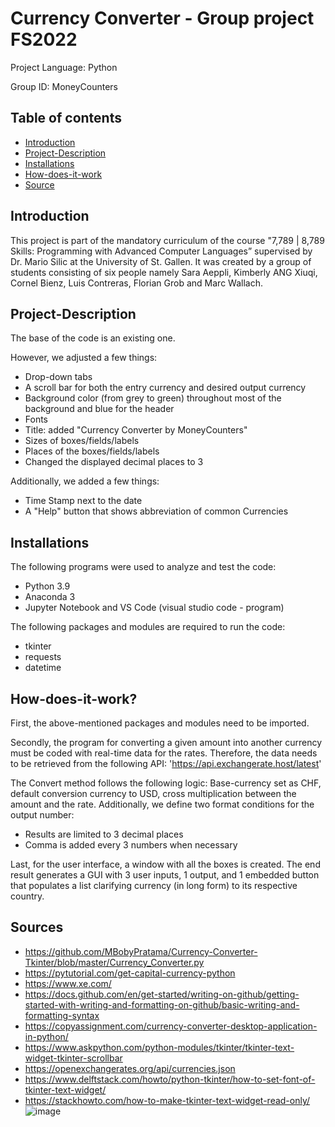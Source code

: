# Currency Converter - Group project FS2022 

Project Language: Python

Group ID: MoneyCounters

## Table of contents
* [Introduction](#Introduction)
* [Project-Description](#Project-Description)
* [Installations](#Installations)
* [How-does-it-work](#How-does-it-work)
* [Source](#Source)


## Introduction
This project is part of the mandatory curriculum of the course "7,789 | 8,789 Skills: Programming with Advanced Computer Languages” supervised by Dr. Mario Silic at the University of St. Gallen. It was created by a group of students consisting of six people namely Sara Aeppli, Kimberly ANG Xiuqi, Cornel Bienz, Luis Contreras, Florian Grob and Marc Wallach. 


## Project-Description
The base of the code is an existing one.

However, we adjusted a few things:
* Drop-down tabs
* A scroll bar for both the entry currency and desired output currency
* Background color (from grey to green) throughout most of the background and blue for the header
* Fonts 
* Title: added "Currency Converter by MoneyCounters" 
* Sizes of boxes/fields/labels
* Places of the boxes/fields/labels
* Changed the displayed decimal places to 3 

Additionally, we added a few things:
* Time Stamp next to the date
* A "Help" button that shows abbreviation of common Currencies 

## Installations
The following programs were used to analyze and test the code:
* Python 3.9 
* Anaconda 3
* Jupyter Notebook and VS Code (visual studio code - program)

The following packages and modules are required to run the code: 
* tkinter
* requests
* datetime

## How-does-it-work?
First, the above-mentioned packages and modules need to be imported. 

Secondly, the program for converting a given amount into another currency must be coded with real-time data for the rates. Therefore, the data needs to be retrieved from the following API: 'https://api.exchangerate.host/latest'

The Convert method follows the following logic: Base-currency set as CHF, default conversion currency to USD, cross multiplication between the amount and the rate.
Additionally, we define two format conditions for the output number:
* Results are limited to 3 decimal places
* Comma is added every 3 numbers when necessary
       
       
Last, for the user interface, a window with all the boxes is created. The end result generates a GUI with 3 user inputs, 1 output, and 1 embedded button that populates a list clarifying currency (in long form) to its respective country. 



## Sources
* https://github.com/MBobyPratama/Currency-Converter-Tkinter/blob/master/Currency_Converter.py
* https://pytutorial.com/get-capital-currency-python
* https://www.xe.com/
* https://docs.github.com/en/get-started/writing-on-github/getting-started-with-writing-and-formatting-on-github/basic-writing-and-formatting-syntax
* https://copyassignment.com/currency-converter-desktop-application-in-python/
* https://www.askpython.com/python-modules/tkinter/tkinter-text-widget-tkinter-scrollbar
* https://openexchangerates.org/api/currencies.json
* https://www.delftstack.com/howto/python-tkinter/how-to-set-font-of-tkinter-text-widget/
* https://stackhowto.com/how-to-make-tkinter-text-widget-read-only/
![image](https://user-images.githubusercontent.com/105594393/172074517-66b8d567-c5ac-4846-a630-f3671f939c7e.png)
